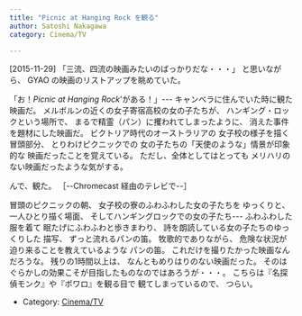 ```yaml
---
title: "Picnic at Hanging Rock を観る"
author: Satoshi Nakagawa
category: Cinema/TV

---
```


[2015-11-29]  「三流、四流の映画みたいのばっかりだな・・・」
と思いながら、
GYAO の映画のリストアップを眺めていた。

 「お！_Picnic at Hanging Rock_'がある！」---
キャンベラに住んでいた時に観た映画だ。
メルボルンの近くの女子寄宿高校の女の子たちが、
ハンギング・ロックという場所で、
まるで精霊（パン）に攫われてしまったように、
消えた事件を題材にした映画だ。
ビクトリア時代のオーストラリアの
女子校の様子を描く冒頭部分、
とりわけピクニックでの
女の子たちの「天使のような」情景が印象的な
映画だったことを覚えている。
ただし、全体としてはとっても
メリハリのない映画だったような気がする。

 んで、観た。
［--Chromecast 経由のテレビで--］

<!--more-->

 冒頭のピクニックの朝、
女子校の寮のふわふわした女の子たちを
ゆっくりと、一人ひとり描く場面、
そしてハンギングロックでの女の子たち---
ふわふわした服を着て
眠たげにふわふわと歩きまわり、
詩を朗読している女の子たちのゆっくりした
描写、
ずっと流れるパンの笛。
牧歌的でありながら、
危険な状況が迫り来ることを教えているような
パンの笛。
これだけを撮りたかった映画なんだろうな。
残りの1時間以上は、
なんともめりはりのない映画だった。
そのはぐらかしの効果こそが目指したものなのではあろうが・・・。
こちらは『名探偵モンク』や『ポワロ』を観る目で
観てしまっているので、
つらい。

- Category: [Cinema/TV](categories.html#Cinema/TV)

